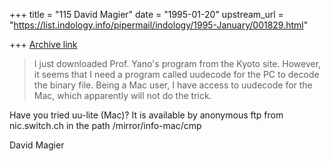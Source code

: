 +++
title = "115 David Magier"
date = "1995-01-20"
upstream_url = "https://list.indology.info/pipermail/indology/1995-January/001829.html"

+++
[Archive link](https://list.indology.info/pipermail/indology/1995-January/001829.html)

> I just downloaded Prof. Yano's program from the Kyoto site. However, it
> seems that I need a program called uudecode for the PC to decode the binary
> file. Being a Mac user, I have access to uudecode for the Mac, which
> apparently will not do the trick.

Have you tried uu-lite (Mac)? It is available by anonymous ftp from
nic.switch.ch  in the path  /mirror/info-mac/cmp

David Magier







